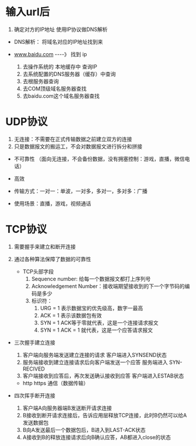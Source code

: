 # 输入url后

1. 确定对方的IP地址 使用IP协议做DNS解析

- DNS解析：
    将域名对应的IP地址找到来

- www.baidu.com   ----》 找到 ip
    1. 去操作系统的 本地缓存中 查询IP
    2. 去系统配置的DNS服务器（缓存）中查询
    3. 去根服务器查询
    4. 去COM顶级域名服务器查找
    5. 去baidu.com这个域名服务器查找

# UDP协议
1. 无连接：不需要在正式传输数据之前建立双方的连接
2. 只是数据报文的搬运工，不会对数据报文进行拆分和拼接

- 不可靠性 （面向无连接，不会备份数据，没有拥塞控制：游戏，直播，微信电话）
- 高效

- 传输方式：一对一：单波，一对多，多对一，多对多：广播


 - 使用场景：直播，游戏，视频通话

# TCP协议
1. 需要握手来建立和断开连接
2. 通过各种算法保障了数据的可靠性

    - TCP头部字段
        1. Sequence number: 给每一个数据报文都打上序列号
        2. Acknowledgement Number：接收端期望接收到的下一个字节码的编码是多少
        3. 标识符：
            1. URG = 1 表示数据宝的优先级高，数字一最高
            2. ACK = 1 表示该数据包有效
            3. SYN = 1 ACK等于零就代表，这是一个连接请求报文
            4. SYN = 1 ACK = 1 就代表，这是一个应答请求报文
        
 - 三次握手建立连接
    1. 客户端向服务端发送建立连接的请求 客户端进入SYNSEND状态
    2. 服务端接收到建立连接请求后向客户端发送一个应答 服务端进入  SYN-RECIVED
    3. 客户端接收到应答后，再次发送确认接收到应答 客户端进入ESTAB状态


    - http https 通信（数据传输）

 - 四次挥手断开连接
    1. 客户端A向服务器端B发送断开请求连接
    2. B接收到断开请求连接后，告诉应用层释放TCP连接，此时B仍然可以给A发送数据包
    3. B向A发送最后一个数据包后，B进入到LAST-ACK状态
    4. A接收到B的释放连接请求后向B确认应答，AB都进入close的状态